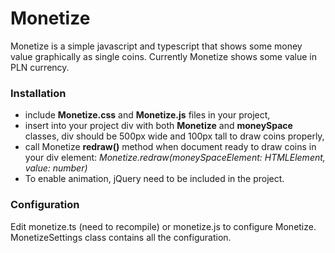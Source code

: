 # Monetize

Monetize is a simple javascript and typescript that shows some money value graphically as single coins. Currently Monetize shows some value in PLN currency. 

### Installation
 - include **Monetize.css** and **Monetize.js** files in your project,
 - insert into your project div with both **Monetize** and **moneySpace** classes, div should be 500px wide and 100px tall to draw coins properly,
 - call Monetize **redraw()** method when document ready to draw coins in your div element:
*Monetize.redraw(moneySpaceElement: HTMLElement, value: number)*
- To enable animation, jQuery need to be included in the project. 



### Configuration

Edit monetize.ts (need to recompile) or monetize.js to configure Monetize. MonetizeSettings class contains all the configuration.
